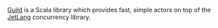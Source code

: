 [Guild](http://github.com/codahale/guild/) is a Scala library which provides
fast, simple actors on top of the [JetLang](http://code.google.com/p/jetlang/)
concurrency library.